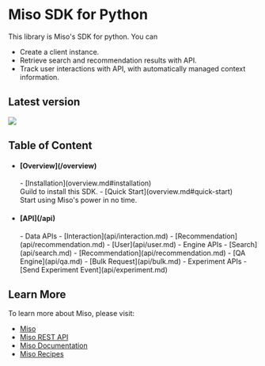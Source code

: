 # Miso SDK for Python

This library is Miso's SDK for python. You can

- Create a client instance.
- Retrieve search and recommendation results with API.
- Track user interactions with API, with automatically managed context information.

## Latest version

<a href="https://pypi.org/project/miso-sdk/"><img src="https://img.shields.io/pypi/v/miso-sdk"></a>

## Table of Content

- <h4>[Overview](/overview)</h4>
    - [Installation](overview.md#installation)<br>Guild to install this SDK.
    - [Quick Start](overview.md#quick-start)<br>Start using Miso's power in no time.
- <h4>[API](/api)</h4>
    - Data APIs
        - [Interaction](api/interaction.md)
        - [Recommendation](api/recommendation.md)
        - [User](api/user.md)
    - Engine APIs
        - [Search](api/search.md)
        - [Recommendation](api/recommendation.md)
        - [QA Engine](api/qa.md)
        - [Bulk Request](api/bulk.md)
    - Experiment APIs
        - [Send Experiment Event](api/experiment.md)

## Learn More

To learn more about Miso, please visit:

- [Miso](https://miso.ai/)
- [Miso REST API](https://api.askmiso.com/)
- [Miso Documentation](https://docs.miso.ai/)
- [Miso Recipes](https://docs.miso.ai/recipes)
